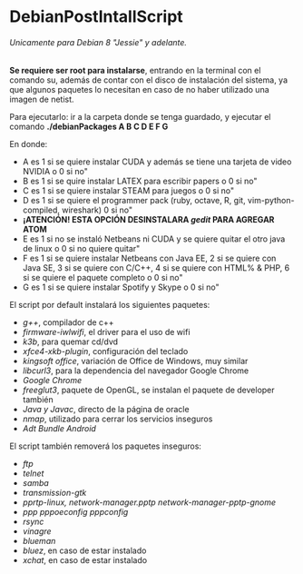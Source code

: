 # DebianPostIntallScript

###### Unicamente para Debian 8 "Jessie" y adelante.

**Se requiere ser root para instalarse**, entrando en la terminal con el comando su, además de contar con el disco de instalación del sistema, ya que algunos paquetes lo necesitan en caso de no haber utilizado una imagen de netist. 

Para ejecutarlo: ir a la carpeta donde se tenga guardado, y ejecutar el comando **./debianPackages A B C D E F G**

En donde:
* A es 1 si se quiere instalar CUDA y además se tiene una tarjeta de video NVIDIA o 0 si no"
* B es 1 si se quire instalar LATEX para escribir papers o 0 si no"
* C es 1 si se quiere instalar STEAM para juegos o 0 si no"
* D es 1 si se quiere el programmer pack (ruby, octave, R, git, vim-python-compiled, wireshark) 0 si no"
* **¡ATENCIÓN! ESTA OPCIÓN DESINSTALARA *gedit* PARA AGREGAR ATOM**
* E es 1 si no se instaló Netbeans ni CUDA y se quiere quitar el otro java de linux o 0 si no quiere quitar"
* F es 1 si se quiere instalar Netbeans con Java EE, 2 si se quiere con Java SE, 3 si se quiere con C/C++, 4 si se quiere con HTML% & PHP, 6 si se quiere el paquete completo o 0 si no"
* G es 1 si se quiere instalar Spotify y Skype o 0 si no"

El script por default instalará los siguientes paquetes:
* *g++*, compilador de c++
* *firmware-iwlwifi*, el driver para el uso de wifi
* *k3b*, para quemar cd/dvd
* *xfce4-xkb-plugin*, configuración del teclado
* *kingsoft office*, variación de Office de Windows, muy similar
* *libcurl3*, para la dependencia del navegador Google Chrome
* *Google Chrome*
* *freeglut3*, paquete de OpenGL, se instalan el paquete de developer también
* *Java y Javac*, directo de la página de oracle
* *nmap*, utilizado para cerrar los servicios inseguros
* *Adt Bundle Android*

El script también removerá los paquetes inseguros:
* *ftp*
* *telnet*
* *samba*
* *transmission-gtk*
* *pprtp-linux, network-manager.pptp network-manager-pptp-gnome*
* *ppp pppoeconfig pppconfig*
* *rsync*
* *vinagre*
* *blueman*
* *bluez*, en caso de estar instalado
* *xchat*, en caso de estar instalado
